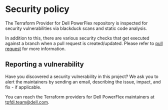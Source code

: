 <!--
Copyright (c) 2023-2024 Dell Inc., or its subsidiaries. All Rights Reserved.

Licensed under the Mozilla Public License Version 2.0 (the "License");
you may not use this file except in compliance with the License.
You may obtain a copy of the License at

    http://mozilla.org/MPL/2.0/


Unless required by applicable law or agreed to in writing, software
distributed under the License is distributed on an "AS IS" BASIS,
WITHOUT WARRANTIES OR CONDITIONS OF ANY KIND, either express or implied.
See the License for the specific language governing permissions and
limitations under the License.
-->

# Security policy

The Terraform Provider for Dell PowerFlex repository is inspected for security vulnerabilities via blackduck scans and static code analysis.

In addition to this, there are various security checks that get executed against a branch when a pull request is created/updated.  Please refer to [pull request](../about/CONTRIBUTING.md#Pull-requests) for more information.

## Reporting a vulnerability

Have you discovered a security vulnerability in this project?
We ask you to alert the maintainers by sending an email, describing the issue, impact, and fix - if applicable.

You can reach the Terraform providers for Dell PowerFlex maintainers at tpfdi.team@dell.com.
